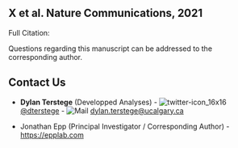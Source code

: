 ## X et al. Nature Communications, 2021

Full Citation:


Questions regarding this manuscript can be addressed to the corresponding author.

## Contact Us

- **Dylan Terstege** (Developped Analyses) - ![twitter-icon_16x16](https://user-images.githubusercontent.com/44174532/113163958-e3d3e400-91fd-11eb-8d79-17906d8d3f25.png)[@dterstege](https://twitter.com/dterstege) - ![Mail](https://user-images.githubusercontent.com/44174532/113164412-50e77980-91fe-11eb-9282-dd83852578ce.png)
<dylan.terstege@ucalgary.ca>

- Jonathan Epp (Principal Investigator / Corresponding Author) - https://epplab.com
